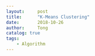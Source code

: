 ```yaml
---
layout:     post
title:      "K-Means Clustering"
date:       2018-10-26
author:     Tong
catalog: true
tags:
    - Algorithm
---
```



[youtube-k-means-clustering]: https://www.youtube.com/watch?v=9991JlKnFmk